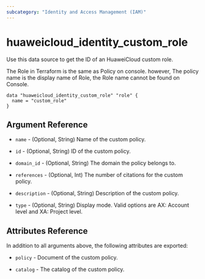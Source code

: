 ```yaml
---
subcategory: "Identity and Access Management (IAM)"
---
```


# huaweicloud\_identity\_custom\_role

Use this data source to get the ID of an HuaweiCloud custom role.

The Role in Terraform is the same as Policy on console. however,
The policy name is the display name of Role, the Role name cannot
be found on Console. 

```hcl
data "huaweicloud_identity_custom_role" "role" {
  name = "custom_role"
}
```

## Argument Reference

* `name` - (Optional, String) Name of the custom policy. 

* `id` - (Optional, String) ID of the custom policy.

* `domain_id` - (Optional, String) The domain the policy belongs to.

* `references` - (Optional, Int) The number of citations for the custom policy.

* `description` - (Optional, String) Description of the custom policy.

* `type` - (Optional, String) Display mode. Valid options are AX: Account level and XA: Project level.

## Attributes Reference

In addition to all arguments above, the following attributes are exported:

* `policy` - Document of the custom policy.

* `catalog` - The catalog of the custom policy.
